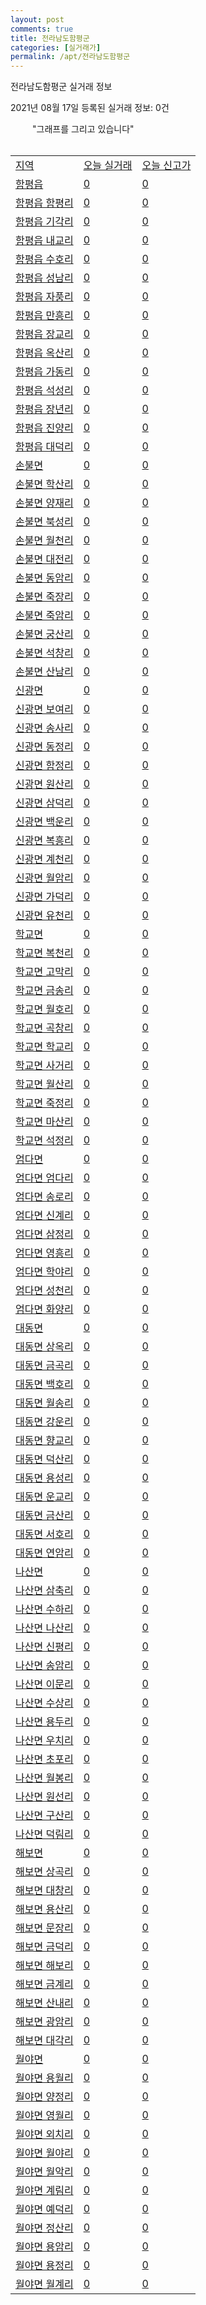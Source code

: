 ```yaml
---
layout: post
comments: true
title: 전라남도함평군
categories: [실거래가]
permalink: /apt/전라남도함평군
---
```


전라남도함평군 실거래 정보

2021년 08월 17일 등록된 실거래 정보: 0건

<script type="text/javascript">
  google.charts.load('current', {'packages':['corechart']});
  google.charts.setOnLoadCallback(drawChart);

  function drawChart() {
    var data = google.visualization.arrayToDataTable([['거래일', '매매', '전월세', '전매'], ['20-04', 0, 0, 1], ['20-05', 0, 0, 1], ['20-06', 0, 0, 1], ['20-07', 0, 0, 1], ['20-08', 3, 1, 0], ['20-09', 2, 0, 0], ['20-10', 5, 0, 1], ['20-11', 5, 2, 0], ['20-12', 6, 4, 1], ['21-01', 1, 1, 0], ['21-02', 1, 2, 0], ['21-03', 6, 0, 1], ['21-04', 1, 0, 0], ['21-05', 6, 1, 0], ['21-06', 11, 4, 0], ['21-07', 6, 5, 0], ['21-08', 1, 0, 2]]);

    var options = {
      title: '최근 1년간 유형별 거래량 추이',
      legend: { position: 'bottom' }
    };

    var chart = new google.visualization.LineChart(document.getElementById('columnchart_material'));
    chart.draw(data, (options));
    document.getElementById('loading').style.display = 'none';
  }
</script>

<div id="loading" style="z-index:20; display: block; margin-left: 35px">"그래프를 그리고 있습니다"</div>
<div id="columnchart_material" style="width: 95%; margin-left: -35px; display: block"></div>
<div style="width: 95%; margin-left: -35px; display: block">
      <script async src="https://pagead2.googlesyndication.com/pagead/js/adsbygoogle.js?client=ca-pub-3485438051770037"
          crossorigin="anonymous"></script>
      <ins class="adsbygoogle"
          style="display:block"
          data-ad-format="fluid"
          data-ad-layout-key="-fb+5w+4e-db+86"
          data-ad-client="ca-pub-3485438051770037"
          data-ad-slot="1827090281"></ins>
      <script>
          (adsbygoogle = window.adsbygoogle || []).push({});
      </script>
</div>
<br>
<table class="sortable">
  <tr>
    <td><a href="#">지역</a></td>
    <td><a href="#">오늘 실거래</a></td>
    <td><a href="#">오늘 신고가</a></td>
  </tr>

  
  <tr class="item">
    <td><a href="전라남도함평군함평읍">함평읍</a></td>
    <td><a href="전라남도함평군함평읍">0</a></td>
    <td><a href="전라남도함평군함평읍">0</a></td>
  </tr>
    

  <tr class="item">
    <td><a href="전라남도함평군함평읍함평리">함평읍 함평리</a></td>
    <td><a href="전라남도함평군함평읍함평리">0</a></td>
    <td><a href="전라남도함평군함평읍함평리">0</a></td>
  </tr>
    

  <tr class="item">
    <td><a href="전라남도함평군함평읍기각리">함평읍 기각리</a></td>
    <td><a href="전라남도함평군함평읍기각리">0</a></td>
    <td><a href="전라남도함평군함평읍기각리">0</a></td>
  </tr>
    

  <tr class="item">
    <td><a href="전라남도함평군함평읍내교리">함평읍 내교리</a></td>
    <td><a href="전라남도함평군함평읍내교리">0</a></td>
    <td><a href="전라남도함평군함평읍내교리">0</a></td>
  </tr>
    

  <tr class="item">
    <td><a href="전라남도함평군함평읍수호리">함평읍 수호리</a></td>
    <td><a href="전라남도함평군함평읍수호리">0</a></td>
    <td><a href="전라남도함평군함평읍수호리">0</a></td>
  </tr>
    

  <tr class="item">
    <td><a href="전라남도함평군함평읍성남리">함평읍 성남리</a></td>
    <td><a href="전라남도함평군함평읍성남리">0</a></td>
    <td><a href="전라남도함평군함평읍성남리">0</a></td>
  </tr>
    

  <tr class="item">
    <td><a href="전라남도함평군함평읍자풍리">함평읍 자풍리</a></td>
    <td><a href="전라남도함평군함평읍자풍리">0</a></td>
    <td><a href="전라남도함평군함평읍자풍리">0</a></td>
  </tr>
    

  <tr class="item">
    <td><a href="전라남도함평군함평읍만흥리">함평읍 만흥리</a></td>
    <td><a href="전라남도함평군함평읍만흥리">0</a></td>
    <td><a href="전라남도함평군함평읍만흥리">0</a></td>
  </tr>
    

  <tr class="item">
    <td><a href="전라남도함평군함평읍장교리">함평읍 장교리</a></td>
    <td><a href="전라남도함평군함평읍장교리">0</a></td>
    <td><a href="전라남도함평군함평읍장교리">0</a></td>
  </tr>
    

  <tr class="item">
    <td><a href="전라남도함평군함평읍옥산리">함평읍 옥산리</a></td>
    <td><a href="전라남도함평군함평읍옥산리">0</a></td>
    <td><a href="전라남도함평군함평읍옥산리">0</a></td>
  </tr>
    

  <tr class="item">
    <td><a href="전라남도함평군함평읍가동리">함평읍 가동리</a></td>
    <td><a href="전라남도함평군함평읍가동리">0</a></td>
    <td><a href="전라남도함평군함평읍가동리">0</a></td>
  </tr>
    

  <tr class="item">
    <td><a href="전라남도함평군함평읍석성리">함평읍 석성리</a></td>
    <td><a href="전라남도함평군함평읍석성리">0</a></td>
    <td><a href="전라남도함평군함평읍석성리">0</a></td>
  </tr>
    

  <tr class="item">
    <td><a href="전라남도함평군함평읍장년리">함평읍 장년리</a></td>
    <td><a href="전라남도함평군함평읍장년리">0</a></td>
    <td><a href="전라남도함평군함평읍장년리">0</a></td>
  </tr>
    

  <tr class="item">
    <td><a href="전라남도함평군함평읍진양리">함평읍 진양리</a></td>
    <td><a href="전라남도함평군함평읍진양리">0</a></td>
    <td><a href="전라남도함평군함평읍진양리">0</a></td>
  </tr>
    

  <tr class="item">
    <td><a href="전라남도함평군함평읍대덕리">함평읍 대덕리</a></td>
    <td><a href="전라남도함평군함평읍대덕리">0</a></td>
    <td><a href="전라남도함평군함평읍대덕리">0</a></td>
  </tr>
    

  <tr class="item">
    <td><a href="전라남도함평군손불면">손불면</a></td>
    <td><a href="전라남도함평군손불면">0</a></td>
    <td><a href="전라남도함평군손불면">0</a></td>
  </tr>
    

  <tr class="item">
    <td><a href="전라남도함평군손불면학산리">손불면 학산리</a></td>
    <td><a href="전라남도함평군손불면학산리">0</a></td>
    <td><a href="전라남도함평군손불면학산리">0</a></td>
  </tr>
    

  <tr class="item">
    <td><a href="전라남도함평군손불면양재리">손불면 양재리</a></td>
    <td><a href="전라남도함평군손불면양재리">0</a></td>
    <td><a href="전라남도함평군손불면양재리">0</a></td>
  </tr>
    

  <tr class="item">
    <td><a href="전라남도함평군손불면북성리">손불면 북성리</a></td>
    <td><a href="전라남도함평군손불면북성리">0</a></td>
    <td><a href="전라남도함평군손불면북성리">0</a></td>
  </tr>
    

  <tr class="item">
    <td><a href="전라남도함평군손불면월천리">손불면 월천리</a></td>
    <td><a href="전라남도함평군손불면월천리">0</a></td>
    <td><a href="전라남도함평군손불면월천리">0</a></td>
  </tr>
    

  <tr class="item">
    <td><a href="전라남도함평군손불면대전리">손불면 대전리</a></td>
    <td><a href="전라남도함평군손불면대전리">0</a></td>
    <td><a href="전라남도함평군손불면대전리">0</a></td>
  </tr>
    

  <tr class="item">
    <td><a href="전라남도함평군손불면동암리">손불면 동암리</a></td>
    <td><a href="전라남도함평군손불면동암리">0</a></td>
    <td><a href="전라남도함평군손불면동암리">0</a></td>
  </tr>
    

  <tr class="item">
    <td><a href="전라남도함평군손불면죽장리">손불면 죽장리</a></td>
    <td><a href="전라남도함평군손불면죽장리">0</a></td>
    <td><a href="전라남도함평군손불면죽장리">0</a></td>
  </tr>
    

  <tr class="item">
    <td><a href="전라남도함평군손불면죽암리">손불면 죽암리</a></td>
    <td><a href="전라남도함평군손불면죽암리">0</a></td>
    <td><a href="전라남도함평군손불면죽암리">0</a></td>
  </tr>
    

  <tr class="item">
    <td><a href="전라남도함평군손불면궁산리">손불면 궁산리</a></td>
    <td><a href="전라남도함평군손불면궁산리">0</a></td>
    <td><a href="전라남도함평군손불면궁산리">0</a></td>
  </tr>
    

  <tr class="item">
    <td><a href="전라남도함평군손불면석창리">손불면 석창리</a></td>
    <td><a href="전라남도함평군손불면석창리">0</a></td>
    <td><a href="전라남도함평군손불면석창리">0</a></td>
  </tr>
    

  <tr class="item">
    <td><a href="전라남도함평군손불면산남리">손불면 산남리</a></td>
    <td><a href="전라남도함평군손불면산남리">0</a></td>
    <td><a href="전라남도함평군손불면산남리">0</a></td>
  </tr>
    

  <tr class="item">
    <td><a href="전라남도함평군신광면">신광면</a></td>
    <td><a href="전라남도함평군신광면">0</a></td>
    <td><a href="전라남도함평군신광면">0</a></td>
  </tr>
    

  <tr class="item">
    <td><a href="전라남도함평군신광면보여리">신광면 보여리</a></td>
    <td><a href="전라남도함평군신광면보여리">0</a></td>
    <td><a href="전라남도함평군신광면보여리">0</a></td>
  </tr>
    

  <tr class="item">
    <td><a href="전라남도함평군신광면송사리">신광면 송사리</a></td>
    <td><a href="전라남도함평군신광면송사리">0</a></td>
    <td><a href="전라남도함평군신광면송사리">0</a></td>
  </tr>
    

  <tr class="item">
    <td><a href="전라남도함평군신광면동정리">신광면 동정리</a></td>
    <td><a href="전라남도함평군신광면동정리">0</a></td>
    <td><a href="전라남도함평군신광면동정리">0</a></td>
  </tr>
    

  <tr class="item">
    <td><a href="전라남도함평군신광면함정리">신광면 함정리</a></td>
    <td><a href="전라남도함평군신광면함정리">0</a></td>
    <td><a href="전라남도함평군신광면함정리">0</a></td>
  </tr>
    

  <tr class="item">
    <td><a href="전라남도함평군신광면원산리">신광면 원산리</a></td>
    <td><a href="전라남도함평군신광면원산리">0</a></td>
    <td><a href="전라남도함평군신광면원산리">0</a></td>
  </tr>
    

  <tr class="item">
    <td><a href="전라남도함평군신광면삼덕리">신광면 삼덕리</a></td>
    <td><a href="전라남도함평군신광면삼덕리">0</a></td>
    <td><a href="전라남도함평군신광면삼덕리">0</a></td>
  </tr>
    

  <tr class="item">
    <td><a href="전라남도함평군신광면백운리">신광면 백운리</a></td>
    <td><a href="전라남도함평군신광면백운리">0</a></td>
    <td><a href="전라남도함평군신광면백운리">0</a></td>
  </tr>
    

  <tr class="item">
    <td><a href="전라남도함평군신광면복흥리">신광면 복흥리</a></td>
    <td><a href="전라남도함평군신광면복흥리">0</a></td>
    <td><a href="전라남도함평군신광면복흥리">0</a></td>
  </tr>
    

  <tr class="item">
    <td><a href="전라남도함평군신광면계천리">신광면 계천리</a></td>
    <td><a href="전라남도함평군신광면계천리">0</a></td>
    <td><a href="전라남도함평군신광면계천리">0</a></td>
  </tr>
    

  <tr class="item">
    <td><a href="전라남도함평군신광면월암리">신광면 월암리</a></td>
    <td><a href="전라남도함평군신광면월암리">0</a></td>
    <td><a href="전라남도함평군신광면월암리">0</a></td>
  </tr>
    

  <tr class="item">
    <td><a href="전라남도함평군신광면가덕리">신광면 가덕리</a></td>
    <td><a href="전라남도함평군신광면가덕리">0</a></td>
    <td><a href="전라남도함평군신광면가덕리">0</a></td>
  </tr>
    

  <tr class="item">
    <td><a href="전라남도함평군신광면유천리">신광면 유천리</a></td>
    <td><a href="전라남도함평군신광면유천리">0</a></td>
    <td><a href="전라남도함평군신광면유천리">0</a></td>
  </tr>
    

  <tr class="item">
    <td><a href="전라남도함평군학교면">학교면</a></td>
    <td><a href="전라남도함평군학교면">0</a></td>
    <td><a href="전라남도함평군학교면">0</a></td>
  </tr>
    

  <tr class="item">
    <td><a href="전라남도함평군학교면복천리">학교면 복천리</a></td>
    <td><a href="전라남도함평군학교면복천리">0</a></td>
    <td><a href="전라남도함평군학교면복천리">0</a></td>
  </tr>
    

  <tr class="item">
    <td><a href="전라남도함평군학교면고막리">학교면 고막리</a></td>
    <td><a href="전라남도함평군학교면고막리">0</a></td>
    <td><a href="전라남도함평군학교면고막리">0</a></td>
  </tr>
    

  <tr class="item">
    <td><a href="전라남도함평군학교면금송리">학교면 금송리</a></td>
    <td><a href="전라남도함평군학교면금송리">0</a></td>
    <td><a href="전라남도함평군학교면금송리">0</a></td>
  </tr>
    

  <tr class="item">
    <td><a href="전라남도함평군학교면월호리">학교면 월호리</a></td>
    <td><a href="전라남도함평군학교면월호리">0</a></td>
    <td><a href="전라남도함평군학교면월호리">0</a></td>
  </tr>
    

  <tr class="item">
    <td><a href="전라남도함평군학교면곡창리">학교면 곡창리</a></td>
    <td><a href="전라남도함평군학교면곡창리">0</a></td>
    <td><a href="전라남도함평군학교면곡창리">0</a></td>
  </tr>
    

  <tr class="item">
    <td><a href="전라남도함평군학교면학교리">학교면 학교리</a></td>
    <td><a href="전라남도함평군학교면학교리">0</a></td>
    <td><a href="전라남도함평군학교면학교리">0</a></td>
  </tr>
    

  <tr class="item">
    <td><a href="전라남도함평군학교면사거리">학교면 사거리</a></td>
    <td><a href="전라남도함평군학교면사거리">0</a></td>
    <td><a href="전라남도함평군학교면사거리">0</a></td>
  </tr>
    

  <tr class="item">
    <td><a href="전라남도함평군학교면월산리">학교면 월산리</a></td>
    <td><a href="전라남도함평군학교면월산리">0</a></td>
    <td><a href="전라남도함평군학교면월산리">0</a></td>
  </tr>
    

  <tr class="item">
    <td><a href="전라남도함평군학교면죽정리">학교면 죽정리</a></td>
    <td><a href="전라남도함평군학교면죽정리">0</a></td>
    <td><a href="전라남도함평군학교면죽정리">0</a></td>
  </tr>
    

  <tr class="item">
    <td><a href="전라남도함평군학교면마산리">학교면 마산리</a></td>
    <td><a href="전라남도함평군학교면마산리">0</a></td>
    <td><a href="전라남도함평군학교면마산리">0</a></td>
  </tr>
    

  <tr class="item">
    <td><a href="전라남도함평군학교면석정리">학교면 석정리</a></td>
    <td><a href="전라남도함평군학교면석정리">0</a></td>
    <td><a href="전라남도함평군학교면석정리">0</a></td>
  </tr>
    

  <tr class="item">
    <td><a href="전라남도함평군엄다면">엄다면</a></td>
    <td><a href="전라남도함평군엄다면">0</a></td>
    <td><a href="전라남도함평군엄다면">0</a></td>
  </tr>
    

  <tr class="item">
    <td><a href="전라남도함평군엄다면엄다리">엄다면 엄다리</a></td>
    <td><a href="전라남도함평군엄다면엄다리">0</a></td>
    <td><a href="전라남도함평군엄다면엄다리">0</a></td>
  </tr>
    

  <tr class="item">
    <td><a href="전라남도함평군엄다면송로리">엄다면 송로리</a></td>
    <td><a href="전라남도함평군엄다면송로리">0</a></td>
    <td><a href="전라남도함평군엄다면송로리">0</a></td>
  </tr>
    

  <tr class="item">
    <td><a href="전라남도함평군엄다면신계리">엄다면 신계리</a></td>
    <td><a href="전라남도함평군엄다면신계리">0</a></td>
    <td><a href="전라남도함평군엄다면신계리">0</a></td>
  </tr>
    

  <tr class="item">
    <td><a href="전라남도함평군엄다면삼정리">엄다면 삼정리</a></td>
    <td><a href="전라남도함평군엄다면삼정리">0</a></td>
    <td><a href="전라남도함평군엄다면삼정리">0</a></td>
  </tr>
    

  <tr class="item">
    <td><a href="전라남도함평군엄다면영흥리">엄다면 영흥리</a></td>
    <td><a href="전라남도함평군엄다면영흥리">0</a></td>
    <td><a href="전라남도함평군엄다면영흥리">0</a></td>
  </tr>
    

  <tr class="item">
    <td><a href="전라남도함평군엄다면학야리">엄다면 학야리</a></td>
    <td><a href="전라남도함평군엄다면학야리">0</a></td>
    <td><a href="전라남도함평군엄다면학야리">0</a></td>
  </tr>
    

  <tr class="item">
    <td><a href="전라남도함평군엄다면성천리">엄다면 성천리</a></td>
    <td><a href="전라남도함평군엄다면성천리">0</a></td>
    <td><a href="전라남도함평군엄다면성천리">0</a></td>
  </tr>
    

  <tr class="item">
    <td><a href="전라남도함평군엄다면화양리">엄다면 화양리</a></td>
    <td><a href="전라남도함평군엄다면화양리">0</a></td>
    <td><a href="전라남도함평군엄다면화양리">0</a></td>
  </tr>
    

  <tr class="item">
    <td><a href="전라남도함평군대동면">대동면</a></td>
    <td><a href="전라남도함평군대동면">0</a></td>
    <td><a href="전라남도함평군대동면">0</a></td>
  </tr>
    

  <tr class="item">
    <td><a href="전라남도함평군대동면상옥리">대동면 상옥리</a></td>
    <td><a href="전라남도함평군대동면상옥리">0</a></td>
    <td><a href="전라남도함평군대동면상옥리">0</a></td>
  </tr>
    

  <tr class="item">
    <td><a href="전라남도함평군대동면금곡리">대동면 금곡리</a></td>
    <td><a href="전라남도함평군대동면금곡리">0</a></td>
    <td><a href="전라남도함평군대동면금곡리">0</a></td>
  </tr>
    

  <tr class="item">
    <td><a href="전라남도함평군대동면백호리">대동면 백호리</a></td>
    <td><a href="전라남도함평군대동면백호리">0</a></td>
    <td><a href="전라남도함평군대동면백호리">0</a></td>
  </tr>
    

  <tr class="item">
    <td><a href="전라남도함평군대동면월송리">대동면 월송리</a></td>
    <td><a href="전라남도함평군대동면월송리">0</a></td>
    <td><a href="전라남도함평군대동면월송리">0</a></td>
  </tr>
    

  <tr class="item">
    <td><a href="전라남도함평군대동면강운리">대동면 강운리</a></td>
    <td><a href="전라남도함평군대동면강운리">0</a></td>
    <td><a href="전라남도함평군대동면강운리">0</a></td>
  </tr>
    

  <tr class="item">
    <td><a href="전라남도함평군대동면향교리">대동면 향교리</a></td>
    <td><a href="전라남도함평군대동면향교리">0</a></td>
    <td><a href="전라남도함평군대동면향교리">0</a></td>
  </tr>
    

  <tr class="item">
    <td><a href="전라남도함평군대동면덕산리">대동면 덕산리</a></td>
    <td><a href="전라남도함평군대동면덕산리">0</a></td>
    <td><a href="전라남도함평군대동면덕산리">0</a></td>
  </tr>
    

  <tr class="item">
    <td><a href="전라남도함평군대동면용성리">대동면 용성리</a></td>
    <td><a href="전라남도함평군대동면용성리">0</a></td>
    <td><a href="전라남도함평군대동면용성리">0</a></td>
  </tr>
    

  <tr class="item">
    <td><a href="전라남도함평군대동면운교리">대동면 운교리</a></td>
    <td><a href="전라남도함평군대동면운교리">0</a></td>
    <td><a href="전라남도함평군대동면운교리">0</a></td>
  </tr>
    

  <tr class="item">
    <td><a href="전라남도함평군대동면금산리">대동면 금산리</a></td>
    <td><a href="전라남도함평군대동면금산리">0</a></td>
    <td><a href="전라남도함평군대동면금산리">0</a></td>
  </tr>
    

  <tr class="item">
    <td><a href="전라남도함평군대동면서호리">대동면 서호리</a></td>
    <td><a href="전라남도함평군대동면서호리">0</a></td>
    <td><a href="전라남도함평군대동면서호리">0</a></td>
  </tr>
    

  <tr class="item">
    <td><a href="전라남도함평군대동면연암리">대동면 연암리</a></td>
    <td><a href="전라남도함평군대동면연암리">0</a></td>
    <td><a href="전라남도함평군대동면연암리">0</a></td>
  </tr>
    

  <tr class="item">
    <td><a href="전라남도함평군나산면">나산면</a></td>
    <td><a href="전라남도함평군나산면">0</a></td>
    <td><a href="전라남도함평군나산면">0</a></td>
  </tr>
    

  <tr class="item">
    <td><a href="전라남도함평군나산면삼축리">나산면 삼축리</a></td>
    <td><a href="전라남도함평군나산면삼축리">0</a></td>
    <td><a href="전라남도함평군나산면삼축리">0</a></td>
  </tr>
    

  <tr class="item">
    <td><a href="전라남도함평군나산면수하리">나산면 수하리</a></td>
    <td><a href="전라남도함평군나산면수하리">0</a></td>
    <td><a href="전라남도함평군나산면수하리">0</a></td>
  </tr>
    

  <tr class="item">
    <td><a href="전라남도함평군나산면나산리">나산면 나산리</a></td>
    <td><a href="전라남도함평군나산면나산리">0</a></td>
    <td><a href="전라남도함평군나산면나산리">0</a></td>
  </tr>
    

  <tr class="item">
    <td><a href="전라남도함평군나산면신평리">나산면 신평리</a></td>
    <td><a href="전라남도함평군나산면신평리">0</a></td>
    <td><a href="전라남도함평군나산면신평리">0</a></td>
  </tr>
    

  <tr class="item">
    <td><a href="전라남도함평군나산면송암리">나산면 송암리</a></td>
    <td><a href="전라남도함평군나산면송암리">0</a></td>
    <td><a href="전라남도함평군나산면송암리">0</a></td>
  </tr>
    

  <tr class="item">
    <td><a href="전라남도함평군나산면이문리">나산면 이문리</a></td>
    <td><a href="전라남도함평군나산면이문리">0</a></td>
    <td><a href="전라남도함평군나산면이문리">0</a></td>
  </tr>
    

  <tr class="item">
    <td><a href="전라남도함평군나산면수상리">나산면 수상리</a></td>
    <td><a href="전라남도함평군나산면수상리">0</a></td>
    <td><a href="전라남도함평군나산면수상리">0</a></td>
  </tr>
    

  <tr class="item">
    <td><a href="전라남도함평군나산면용두리">나산면 용두리</a></td>
    <td><a href="전라남도함평군나산면용두리">0</a></td>
    <td><a href="전라남도함평군나산면용두리">0</a></td>
  </tr>
    

  <tr class="item">
    <td><a href="전라남도함평군나산면우치리">나산면 우치리</a></td>
    <td><a href="전라남도함평군나산면우치리">0</a></td>
    <td><a href="전라남도함평군나산면우치리">0</a></td>
  </tr>
    

  <tr class="item">
    <td><a href="전라남도함평군나산면초포리">나산면 초포리</a></td>
    <td><a href="전라남도함평군나산면초포리">0</a></td>
    <td><a href="전라남도함평군나산면초포리">0</a></td>
  </tr>
    

  <tr class="item">
    <td><a href="전라남도함평군나산면월봉리">나산면 월봉리</a></td>
    <td><a href="전라남도함평군나산면월봉리">0</a></td>
    <td><a href="전라남도함평군나산면월봉리">0</a></td>
  </tr>
    

  <tr class="item">
    <td><a href="전라남도함평군나산면원선리">나산면 원선리</a></td>
    <td><a href="전라남도함평군나산면원선리">0</a></td>
    <td><a href="전라남도함평군나산면원선리">0</a></td>
  </tr>
    

  <tr class="item">
    <td><a href="전라남도함평군나산면구산리">나산면 구산리</a></td>
    <td><a href="전라남도함평군나산면구산리">0</a></td>
    <td><a href="전라남도함평군나산면구산리">0</a></td>
  </tr>
    

  <tr class="item">
    <td><a href="전라남도함평군나산면덕림리">나산면 덕림리</a></td>
    <td><a href="전라남도함평군나산면덕림리">0</a></td>
    <td><a href="전라남도함평군나산면덕림리">0</a></td>
  </tr>
    

  <tr class="item">
    <td><a href="전라남도함평군해보면">해보면</a></td>
    <td><a href="전라남도함평군해보면">0</a></td>
    <td><a href="전라남도함평군해보면">0</a></td>
  </tr>
    

  <tr class="item">
    <td><a href="전라남도함평군해보면상곡리">해보면 상곡리</a></td>
    <td><a href="전라남도함평군해보면상곡리">0</a></td>
    <td><a href="전라남도함평군해보면상곡리">0</a></td>
  </tr>
    

  <tr class="item">
    <td><a href="전라남도함평군해보면대창리">해보면 대창리</a></td>
    <td><a href="전라남도함평군해보면대창리">0</a></td>
    <td><a href="전라남도함평군해보면대창리">0</a></td>
  </tr>
    

  <tr class="item">
    <td><a href="전라남도함평군해보면용산리">해보면 용산리</a></td>
    <td><a href="전라남도함평군해보면용산리">0</a></td>
    <td><a href="전라남도함평군해보면용산리">0</a></td>
  </tr>
    

  <tr class="item">
    <td><a href="전라남도함평군해보면문장리">해보면 문장리</a></td>
    <td><a href="전라남도함평군해보면문장리">0</a></td>
    <td><a href="전라남도함평군해보면문장리">0</a></td>
  </tr>
    

  <tr class="item">
    <td><a href="전라남도함평군해보면금덕리">해보면 금덕리</a></td>
    <td><a href="전라남도함평군해보면금덕리">0</a></td>
    <td><a href="전라남도함평군해보면금덕리">0</a></td>
  </tr>
    

  <tr class="item">
    <td><a href="전라남도함평군해보면해보리">해보면 해보리</a></td>
    <td><a href="전라남도함평군해보면해보리">0</a></td>
    <td><a href="전라남도함평군해보면해보리">0</a></td>
  </tr>
    

  <tr class="item">
    <td><a href="전라남도함평군해보면금계리">해보면 금계리</a></td>
    <td><a href="전라남도함평군해보면금계리">0</a></td>
    <td><a href="전라남도함평군해보면금계리">0</a></td>
  </tr>
    

  <tr class="item">
    <td><a href="전라남도함평군해보면산내리">해보면 산내리</a></td>
    <td><a href="전라남도함평군해보면산내리">0</a></td>
    <td><a href="전라남도함평군해보면산내리">0</a></td>
  </tr>
    

  <tr class="item">
    <td><a href="전라남도함평군해보면광암리">해보면 광암리</a></td>
    <td><a href="전라남도함평군해보면광암리">0</a></td>
    <td><a href="전라남도함평군해보면광암리">0</a></td>
  </tr>
    

  <tr class="item">
    <td><a href="전라남도함평군해보면대각리">해보면 대각리</a></td>
    <td><a href="전라남도함평군해보면대각리">0</a></td>
    <td><a href="전라남도함평군해보면대각리">0</a></td>
  </tr>
    

  <tr class="item">
    <td><a href="전라남도함평군월야면">월야면</a></td>
    <td><a href="전라남도함평군월야면">0</a></td>
    <td><a href="전라남도함평군월야면">0</a></td>
  </tr>
    

  <tr class="item">
    <td><a href="전라남도함평군월야면용월리">월야면 용월리</a></td>
    <td><a href="전라남도함평군월야면용월리">0</a></td>
    <td><a href="전라남도함평군월야면용월리">0</a></td>
  </tr>
    

  <tr class="item">
    <td><a href="전라남도함평군월야면양정리">월야면 양정리</a></td>
    <td><a href="전라남도함평군월야면양정리">0</a></td>
    <td><a href="전라남도함평군월야면양정리">0</a></td>
  </tr>
    

  <tr class="item">
    <td><a href="전라남도함평군월야면영월리">월야면 영월리</a></td>
    <td><a href="전라남도함평군월야면영월리">0</a></td>
    <td><a href="전라남도함평군월야면영월리">0</a></td>
  </tr>
    

  <tr class="item">
    <td><a href="전라남도함평군월야면외치리">월야면 외치리</a></td>
    <td><a href="전라남도함평군월야면외치리">0</a></td>
    <td><a href="전라남도함평군월야면외치리">0</a></td>
  </tr>
    

  <tr class="item">
    <td><a href="전라남도함평군월야면월야리">월야면 월야리</a></td>
    <td><a href="전라남도함평군월야면월야리">0</a></td>
    <td><a href="전라남도함평군월야면월야리">0</a></td>
  </tr>
    

  <tr class="item">
    <td><a href="전라남도함평군월야면월악리">월야면 월악리</a></td>
    <td><a href="전라남도함평군월야면월악리">0</a></td>
    <td><a href="전라남도함평군월야면월악리">0</a></td>
  </tr>
    

  <tr class="item">
    <td><a href="전라남도함평군월야면계림리">월야면 계림리</a></td>
    <td><a href="전라남도함평군월야면계림리">0</a></td>
    <td><a href="전라남도함평군월야면계림리">0</a></td>
  </tr>
    

  <tr class="item">
    <td><a href="전라남도함평군월야면예덕리">월야면 예덕리</a></td>
    <td><a href="전라남도함평군월야면예덕리">0</a></td>
    <td><a href="전라남도함평군월야면예덕리">0</a></td>
  </tr>
    

  <tr class="item">
    <td><a href="전라남도함평군월야면정산리">월야면 정산리</a></td>
    <td><a href="전라남도함평군월야면정산리">0</a></td>
    <td><a href="전라남도함평군월야면정산리">0</a></td>
  </tr>
    

  <tr class="item">
    <td><a href="전라남도함평군월야면용암리">월야면 용암리</a></td>
    <td><a href="전라남도함평군월야면용암리">0</a></td>
    <td><a href="전라남도함평군월야면용암리">0</a></td>
  </tr>
    

  <tr class="item">
    <td><a href="전라남도함평군월야면용정리">월야면 용정리</a></td>
    <td><a href="전라남도함평군월야면용정리">0</a></td>
    <td><a href="전라남도함평군월야면용정리">0</a></td>
  </tr>
    

  <tr class="item">
    <td><a href="전라남도함평군월야면월계리">월야면 월계리</a></td>
    <td><a href="전라남도함평군월야면월계리">0</a></td>
    <td><a href="전라남도함평군월야면월계리">0</a></td>
  </tr>
    


</table>


    